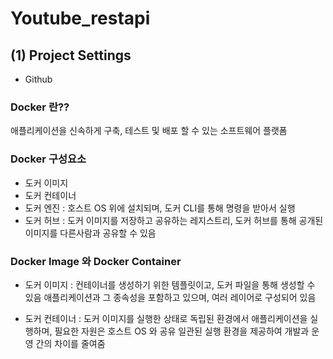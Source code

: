 # Youtube_restapi

## (1) Project Settings

- Github

### Docker 란??
애플리케이션을 신속하게 구축, 테스트 및 배포 할 수 있는 소프트웨어 플랫폼
### Docker 구성요소
- 도커 이미지
- 도커 컨테이너
- 도커 엔진 : 호스트 OS 위에 설치되며, 도커 CLI를 통해 명령을 받아서 실행
- 도커 허브 : 도커 이미지를 저장하고 공유하는 레지스트리, 도커 허브를 통해 공개된 이미지를 다른사람과 공유할 수 있음

### Docker Image 와 Docker Container
- 도커 이미지 : 컨테이너를 생성하기 위한 템플릿이고, 도커 파일을 통해 생성할 수 있음
애플리케이션과 그 종속성을 포함하고 있으며, 여러 레이어로 구성되어 있음

- 도커 컨테이너 : 도커 이미지를 실행한 상태로 독립된 환경에서 애플리케이션을 실행하며, 필요한 자원은 호스트 OS 와 공유
일관된 실행 환경을 제공하여 개발과 운영 간의 차이를 줄여줌